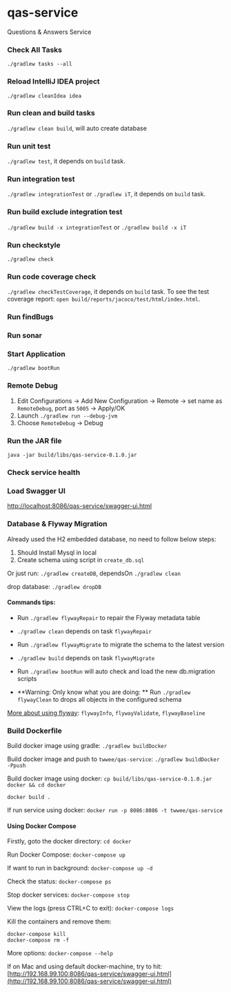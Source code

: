 # qas-service
Questions &amp; Answers Service

### Check All Tasks
`./gradlew tasks --all`

### Reload IntelliJ IDEA project
`./gradlew cleanIdea idea`

### Run clean and build tasks
`./gradlew clean build`, will auto create database

### Run unit test
`./gradlew test`, it depends on `build` task.

### Run integration test
`./gradlew integrationTest` or `./gradlew iT`, it depends on `build` task.

### Run build exclude integration test
`./gradlew build -x integrationTest` or `./gradlew build -x iT`

### Run checkstyle
`./gradlew check`

### Run code coverage check
`./gradlew checkTestCoverage`, it depends on `build` task.
To see the test coverage report: `open build/reports/jacoco/test/html/index.html`.

### Run findBugs


### Run sonar


### Start Application
`./gradlew bootRun`

### Remote Debug
1. Edit Configurations -> Add New Configuration -> Remote -> set name as `RemoteDebug`, port as `5005` -> Apply/OK
2. Launch `./gradlew run --debug-jvm`
3. Choose `RemoteDebug` -> Debug

### Run the JAR file
`java -jar build/libs/qas-service-0.1.0.jar`


### Check service health


### Load Swagger UI
[http://localhost:8086/qas-service/swagger-ui.html](http://localhost:8086/qas-service/swagger-ui.html)


### Database & Flyway Migration

Already used the H2 embedded database, no need to follow below steps:

1. Should Install Mysql in local
2. Create schema using script in `create_db.sql`

Or just run:
`./gradlew createDB`, dependsOn `./gradlew clean`

drop database:
`./gradlew dropDB`

#### Commands tips:
- Run `./gradlew flywayRepair` to repair the Flyway metadata table
- `./gradlew clean` depends on task `flywayRepair`

- Run `./gradlew flywayMigrate` to migrate the schema to the latest version
- `./gradlew build` depends on task `flywayMigrate`

- Run `./gradlew bootRun` will auto check and load the new db.migration scripts

- **Warning: Only know what you are doing: ** Run `./gradlew flywayClean` to drops all objects in the configured schema

[More about using flyway](https://flywaydb.org/documentation/gradle/): `flywayInfo`, `flywayValidate`, `flywayBaseline`

### Build Dockerfile
Build docker image using gradle:
`./gradlew buildDocker`

Build docker image and push to `twwee/qas-service`:
`./gradlew buildDocker -Ppush`

Build docker image using docker:
`cp build/libs/qas-service-0.1.0.jar docker && cd docker`

`docker build .`

If run service using docker:
`docker run -p 8086:8086 -t twwee/qas-service`

#### Using Docker Compose
Firstly, goto the docker directory:
`cd docker`

Run Docker Compose:
`docker-compose up`

If want to run in background:
`docker-compose up -d`

Check the status:
`docker-compose ps`

Stop docker services:
`docker-compose stop`

View the logs (press CTRL+C to exit):
`docker-compose logs`

Kill the containers and remove them:
```
docker-compose kill
docker-compose rm -f
```

More options:
`docker-compose --help`

If on Mac and using default docker-machine, try to hit:
[http://192.168.99.100:8086/qas-service/swagger-ui.html](http://192.168.99.100:8086/qas-service/swagger-ui.html)
